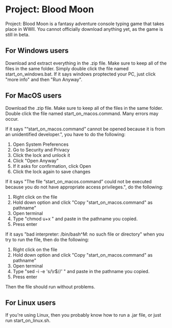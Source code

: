# Project: Blood Moon
Project: Blood Moon is a fantasy adventure console typing game that takes place in WWII.
You cannot officially download anything yet, as the game is still in beta.
## For Windows users
Download and extract everything in the .zip file. Make sure to keep all of the files in the same folder. Simply double click the file named start_on_windows.bat. If it says windows proptected your PC, just click "more info" and then "Run Anyway".
## For MacOS users
Download the .zip file. Make sure to keep all of the files in the same folder. Double click the file named start_on_macos.command. Many errors may occur. 

If it says "“start_on_macos.command” cannot be opened because it is from an unidentified developer.", you have to do the following:
1. Open System Preferences
2. Go to Security and Privacy
3. Click the lock and unlock it
4. Click "Open Anyway"
5. If it asks for confirmation, click Open
6. Click the lock again to save changes

If it says "The file “start_on_macos.command” could not be executed because you do not have appropriate access privileges.", do the following:
1. Right click on the file
2. Hold down option and click "Copy "start_on_macos.command" as pathname"
3. Open terminal
4. Type "chmod u+x " and paste in the pathname you copied.
5. Press enter

If it says "bad interpreter: /bin/bash^M: no such file or directory" when you try to run the file, then do the following:
1. Right click on the file
2. Hold down option and click "Copy "start_on_macos.command" as pathname"
3. Open terminal
4. Type "sed -i -e 's/\r$//' " and paste in the pathname you copied.
5. Press enter

Then the file should run without problems.
## For Linux users
If you're using Linux, then you probably know how to run a .jar file, or just run start_on_linux.sh.

